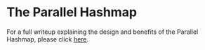 # The Parallel Hashmap

For a full writeup explaining the design and benefits of the Parallel Hashmap, please click [here](https://greg7mdp.github.io/parallel-hashmap/).



